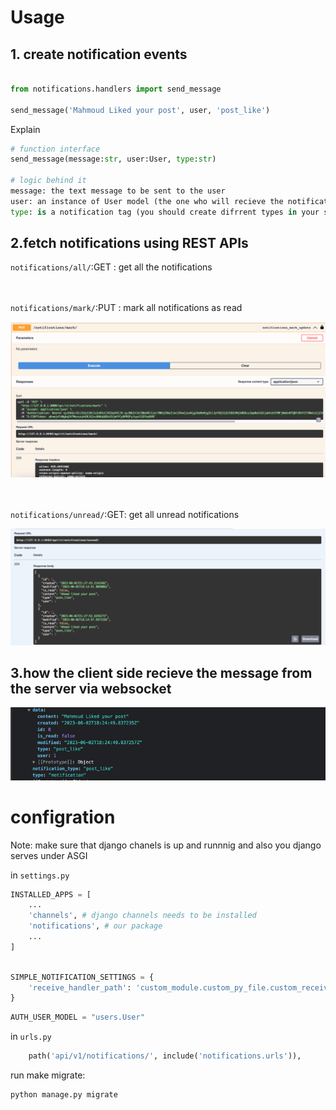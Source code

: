 # Usage

## 1. create notification events

```python

from notifications.handlers import send_message

send_message('Mahmoud Liked your post', user, 'post_like')
```
Explain
```python
# function interface
send_message(message:str, user:User, type:str)

# logic behind it
message: the text message to be sent to the user
user: an instance of User model (the one who will recieve the notification)
type: is a notification tag (you should create difrrent types in your system for different events)
```
## 2.fetch notifications using REST APIs

``notifications/all/``:GET : get all the notifications

<br/><br/>
``notifications/mark/``:PUT : mark all notifications as read

![img_1.png](https://github.com/MahmoudNasser01/django_simple_notification/blob/master/read_me_media/img_1.png?raw=true)
<br/><br/><br/>

``notifications/unread/``:GET: get all unread notifications

![img_2.png](https://github.com/MahmoudNasser01/django_simple_notification/blob/master/read_me_media/img_2.png?raw=true)

## 3.how the client side recieve the message from the server via websocket
![img.png](https://github.com/MahmoudNasser01/django_simple_notification/blob/master/read_me_media/img.png?raw=true)


# configration

Note: make sure that django chanels is up and runnnig and also you django serves under ASGI


in ``settings.py``
``` python
INSTALLED_APPS = [
    ...
    'channels', # django channels needs to be installed
    'notifications', # our package
    ...   
]
```


```python

SIMPLE_NOTIFICATION_SETTINGS = {
    'receive_handler_path': 'custom_module.custom_py_file.custom_receive_handler',
}
```

```python
AUTH_USER_MODEL = "users.User"
```

in ``urls.py``

```python
    path('api/v1/notifications/', include('notifications.urls')),
```

run make migrate:

```shell
python manage.py migrate
```

